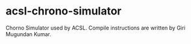 # acsl-chrono-simulator
Chorno Simulator used by ACSL. Compile instructions are written by Giri Mugundan Kumar.
